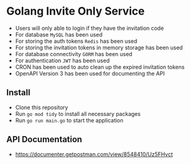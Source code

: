# Golang Invite Only Service

- Users will only able to login if they have the invitation code
- For database `MySQL` has been used
- For storing the auth tokens `Redis` has been used
- For storing the invitation tokens in memory storage has been used
- For database connectivity `GORM` has been used
- For authentication `JWT` has been used
- CRON has been used to auto clean up the expired invitation tokens
- OpenAPI Version 3 has been used for documenting the API

## Install

- Clone this repository
- Run `go mod tidy` to install all necessary packages
- Run `go run main.go` to start the application

## API Documentation

- https://documenter.getpostman.com/view/8548410/Uz5FHvct
